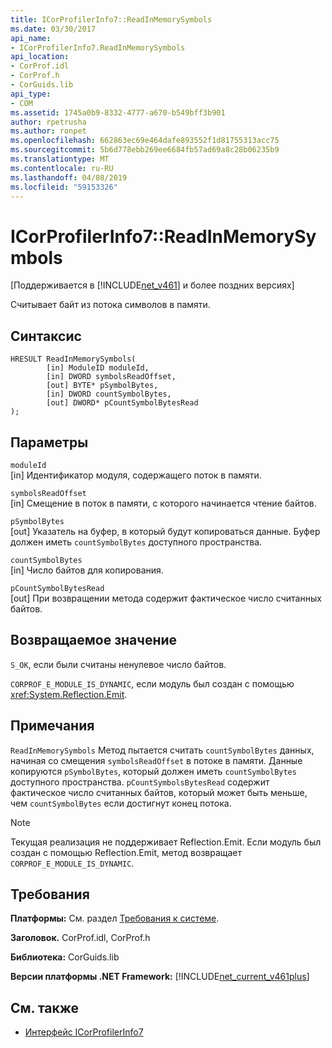 ```yaml
---
title: ICorProfilerInfo7::ReadInMemorySymbols
ms.date: 03/30/2017
api_name:
- ICorProfilerInfo7.ReadInMemorySymbols
api_location:
- CorProf.idl
- CorProf.h
- CorGuids.lib
api_type:
- COM
ms.assetid: 1745a0b9-8332-4777-a670-b549bff3b901
author: rpetrusha
ms.author: ronpet
ms.openlocfilehash: 662863ec69e464dafe893552f1d81755313acc75
ms.sourcegitcommit: 5b6d778ebb269ee6684fb57ad69a8c28b06235b9
ms.translationtype: MT
ms.contentlocale: ru-RU
ms.lasthandoff: 04/08/2019
ms.locfileid: "59153326"
---
```

# <a name="icorprofilerinfo7readinmemorysymbols"></a>ICorProfilerInfo7::ReadInMemorySymbols
[Поддерживается в [!INCLUDE[net_v461](../../../../includes/net-v461-md.md)] и более поздних версиях]  
  
 Считывает байт из потока символов в памяти.  
  
## <a name="syntax"></a>Синтаксис  
  
```  
HRESULT ReadInMemorySymbols(  
        [in] ModuleID moduleId,  
        [in] DWORD symbolsReadOffset,  
        [out] BYTE* pSymbolBytes,  
        [in] DWORD countSymbolBytes,  
        [out] DWORD* pCountSymbolBytesRead  
);  
```  
  
## <a name="parameters"></a>Параметры  
 `moduleId`  
 [in] Идентификатор модуля, содержащего поток в памяти.  
  
 `symbolsReadOffset`  
 [in] Смещение в поток в памяти, с которого начинается чтение байтов.  
  
 `pSymbolBytes`  
 [out] Указатель на буфер, в который будут копироваться данные. Буфер должен иметь `countSymbolBytes` доступного пространства.  
  
 `countSymbolBytes`  
 [in] Число байтов для копирования.  
  
 `pCountSymbolBytesRead`  
 [out] При возвращении метода содержит фактическое число считанных байтов.  
  
## <a name="return-value"></a>Возвращаемое значение  
 `S_OK`, если были считаны ненулевое число байтов.  
  
 `CORPROF_E_MODULE_IS_DYNAMIC`, если модуль был создан с помощью <xref:System.Reflection.Emit>.  
  
## <a name="remarks"></a>Примечания  
 `ReadInMemorySymbols` Метод пытается считать `countSymbolBytes` данных, начиная со смещения `symbolsReadOffset` в потоке в памяти. Данные копируются `pSymbolBytes`, который должен иметь `countSymbolBytes` доступного пространства.     `pCountSymbolsBytesRead` содержит фактическое число считанных байтов, который может быть меньше, чем `countSymbolBytes` если достигнут конец потока.  
  
> [!NOTE]
>  Текущая реализация не поддерживает Reflection.Emit. Если модуль был создан с помощью Reflection.Emit, метод возвращает `CORPROF_E_MODULE_IS_DYNAMIC`.  
  
## <a name="requirements"></a>Требования  
 **Платформы:** См. раздел [Требования к системе](../../../../docs/framework/get-started/system-requirements.md).  
  
 **Заголовок.** CorProf.idl, CorProf.h  
  
 **Библиотека:** CorGuids.lib  
  
 **Версии платформы .NET Framework:** [!INCLUDE[net_current_v461plus](../../../../includes/net-current-v461plus-md.md)]  
  
## <a name="see-also"></a>См. также

- [Интерфейс ICorProfilerInfo7](../../../../docs/framework/unmanaged-api/profiling/icorprofilerinfo7-interface.md)
